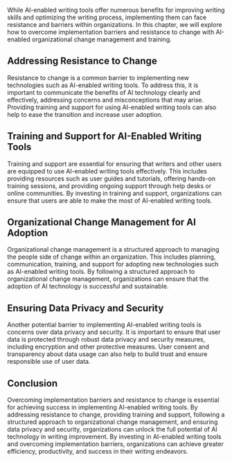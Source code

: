 
While AI-enabled writing tools offer numerous benefits for improving writing skills and optimizing the writing process, implementing them can face resistance and barriers within organizations. In this chapter, we will explore how to overcome implementation barriers and resistance to change with AI-enabled organizational change management and training.

Addressing Resistance to Change
-------------------------------

Resistance to change is a common barrier to implementing new technologies such as AI-enabled writing tools. To address this, it is important to communicate the benefits of AI technology clearly and effectively, addressing concerns and misconceptions that may arise. Providing training and support for using AI-enabled writing tools can also help to ease the transition and increase user adoption.

Training and Support for AI-Enabled Writing Tools
-------------------------------------------------

Training and support are essential for ensuring that writers and other users are equipped to use AI-enabled writing tools effectively. This includes providing resources such as user guides and tutorials, offering hands-on training sessions, and providing ongoing support through help desks or online communities. By investing in training and support, organizations can ensure that users are able to make the most of AI-enabled writing tools.

Organizational Change Management for AI Adoption
------------------------------------------------

Organizational change management is a structured approach to managing the people side of change within an organization. This includes planning, communication, training, and support for adopting new technologies such as AI-enabled writing tools. By following a structured approach to organizational change management, organizations can ensure that the adoption of AI technology is successful and sustainable.

Ensuring Data Privacy and Security
----------------------------------

Another potential barrier to implementing AI-enabled writing tools is concerns over data privacy and security. It is important to ensure that user data is protected through robust data privacy and security measures, including encryption and other protective measures. User consent and transparency about data usage can also help to build trust and ensure responsible use of user data.

Conclusion
----------

Overcoming implementation barriers and resistance to change is essential for achieving success in implementing AI-enabled writing tools. By addressing resistance to change, providing training and support, following a structured approach to organizational change management, and ensuring data privacy and security, organizations can unlock the full potential of AI technology in writing improvement. By investing in AI-enabled writing tools and overcoming implementation barriers, organizations can achieve greater efficiency, productivity, and success in their writing endeavors.
